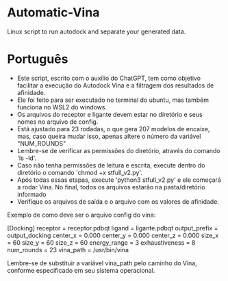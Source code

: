 # Automatic-Vina
Linux script to run autodock and separate your generated data.

# Português
- Este script, escrito com o auxílio do ChatGPT, tem como objetivo facilitar a execução do Autodock Vina e a filtragem dos resultados de afinidade.
- Ele foi feito para ser executado no terminal do ubuntu, mas também funciona no WSL2 do windows.
- Os arquivos do receptor e ligante devem estar no diretório e seus nomes no arquivo de config.
- Está ajustado para 23 rodadas, o que gera 207 modelos de encaixe, mas, caso queira mudar isso, apenas altere o número da variável "NUM_ROUNDS"
- Lembre-se de verificar as permissões do diretório, através do comando 'ls -ld'.
- Caso não tenha permissôes de leitura e escrita, execute dentro do diretório o comando 'chmod +x stfull_v2.py'.
- Após todas essas etapas, execute 'python3 stfull_v2.py' e ele começará a rodar Vina. No final, todos os arquivos estarão na pasta/diretório informado
- Verifique os arquivos de saída e o arquivo com os valores de afinidade. 
 
Exemplo de como deve ser o arquivo config do vina:

[Docking]
receptor = receptor.pdbqt
ligand = ligante.pdbqt
output_prefix = output_docking
center_x = 0.000
center_y = 0.000
center_z = 0.000
size_x = 60
size_y = 60
size_z = 60
energy_range = 3
exhaustiveness = 8
num_rounds = 23
vina_path = /usr/bin/vina

Lembre-se de substituir a variável vina_path pelo caminho do Vina, conforme especificado em seu sistema operacional.
